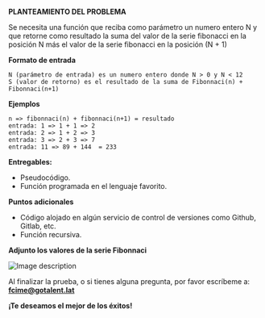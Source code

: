 **PLANTEAMIENTO DEL PROBLEMA**
 
Se necesita una función que reciba como parámetro un numero entero N y que retorne como resultado la suma del valor de la serie fibonacci en la posición N más el valor de la serie fibonacci en  la posición (N + 1)
 
**Formato de entrada**

    N (parámetro de entrada) es un numero entero donde N > 0 y N < 12
    S (valor de retorno) es el resultado de la suma de Fibonnaci(n) + Fibonnaci(n+1)
 
**Ejemplos**

    n => fibonnaci(n) + fibonnaci(n+1) = resultado
    entrada: 1 => 1 + 1 => 2
    entrada: 2 => 1 + 2 => 3
    entrada: 3 => 2 + 3 => 7
    entrada: 11 => 89 + 144  = 233
 
 
**Entregables:**

* Pseudocódigo.
* Función programada en el lenguaje favorito.

**Puntos adicionales**

* Código alojado en algún servicio de control de versiones como Github, Gitlab, etc.
* Función recursiva.

**Adjunto los valores de la serie Fibonnaci**

![Image description](http://www.alietvalles.com/cache/tabla-de-conejos-de-fibonacci_images_thumb_other330_0.jpg)

Al finalizar la prueba, o si tienes alguna pregunta, por favor escríbeme a: **fcime@gotalent.lat**


**¡Te deseamos el mejor de los éxitos!**


